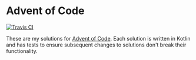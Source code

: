 # Advent of Code
[![Travis CI](https://img.shields.io/travis/jkcclemens/AdventOfCode/master.svg)](https://travis-ci.org/jkcclemens/AdventOfCode)

These are my solutions for [Advent of Code](http://adventofcode.com/). Each solution is written in Kotlin and has tests
to ensure subsequent changes to solutions don't break their functionality.
